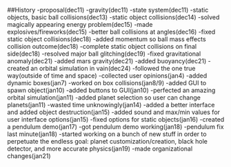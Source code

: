 ##History
-proposal(dec11)
-gravity(dec11)
-state system(dec11)
-static objects, basic ball collisions(dec13)
-static object collisions(dec14)
-solved magically appearing energy problem(dec15)
-made explosives/fireworks(dec15)
-better ball collisions at angles(dec16)
-fixed static object collisions(dec18)
-added momentum so ball mass effects collision outcome(dec18)
-complete static object collisions on final side(dec18)
-resolved major ball glitching(dec19)
-fixed gravitational anomaly(dec21)
-added mars gravity(dec21)
-added buoyancy(dec21)
-created an orbital simulation in vain(dec24)
-followed the one true way(outside of time and space)
-collected user opinions(jan4)
-added dynamic boxes(jan7)
-worked on box collisions(jan8/9)
-added GUI to spawn object(jan10)
-added buttons to GUI(jan10)
-perfected an amazing orbital simulation(jan11)
-added planet selection so user can change planets(jan11)
-wasted time unknowingly(jan14)
-added a better interface and added object destruction(jan15)
-added sound and max/min values for user interface options(jan15)
-fixed options for static objects(jan16)
-created a pendulum demo(jan17)
-got pendulum demo working(jan18)
-pendulum fix last minute(jan18)
-started working on a bunch of new stuff in order to perpetuate the endless goal: planet customization/creation, black hole detector, and more accurate physics(jan19)
-made organizational changes(jan21)
